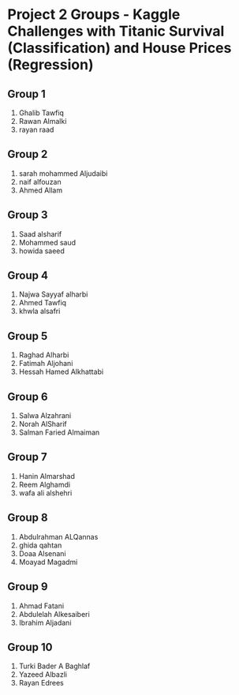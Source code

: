 # Project 2 Groups - Kaggle Challenges with Titanic Survival (Classification) and House Prices (Regression)

## Group 1
1. Ghalib Tawfiq
2. Rawan Almalki
3. rayan raad

## Group 2
1. sarah mohammed Aljudaibi
2. naif alfouzan
3. Ahmed Allam

## Group 3
1. Saad alsharif
2. Mohammed saud
3. howida saeed

## Group 4
1. Najwa Sayyaf alharbi
2. Ahmed Tawfiq
3. khwla alsafri

## Group 5
1. Raghad Alharbi
2. Fatimah Aljohani
3. Hessah Hamed Alkhattabi

## Group 6
1. Salwa Alzahrani
2. Norah AlSharif
3. Salman Faried Almaiman

## Group 7
1. Hanin Almarshad
2. Reem Alghamdi
3. wafa ali alshehri


## Group 8
1. Abdulrahman ALQannas
2. ghida qahtan
3. Doaa Alsenani
4. Moayad Magadmi


## Group 9
1. Ahmad Fatani
2. Abdulelah Alkesaiberi
3. Ibrahim Aljadani


## Group 10
1. Turki Bader A Baghlaf
2. Yazeed Albazli
3. Rayan Edrees
